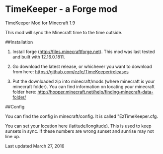 TimeKeeper - a Forge mod
=============

TimeKeeper Mod for Minecraft 1.9

This mod will sync the Minecraft time to the time outside.

##Installation

1. Install forge (http://files.minecraftforge.net). This mod was last tested and built with 12.16.0.1811.

2. Go download the latest release, or whichever you want to download from here: https://github.com/ezfe/TimeKeeper/releases

3. Put the downloaded zip into minecraft/mods (where minecraft is your minecraft folder). You can find information on locating your minecraft folder here: http://hopper.minecraft.net/help/finding-minecraft-data-folder/

##Config

You can find the config in minecraft/config. It is called "EzTimeKeeper.cfg.

You can set your location here (latitude/longitude). This is used to keep sunsets in sync. If these numbers are wrong sunset and sunrise may not line up.

Last updated March 27, 2016